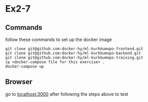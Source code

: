 # Ex2-7

## Commands
follow these commands to set up the docker image
```
git clone git@github.com:docker-hy/ml-kurkkumopo-frontend.git
git clone git@github.com:docker-hy/ml-kurkkumopo-backend.git
git clone git@github.com:docker-hy/ml-kurkkumopo-training.git
cp <docker-compose file for this exercise> .
docker-compose up
```

## Browser
go to [localhost:3000](http://localhost:3000/) after following the steps above to test
